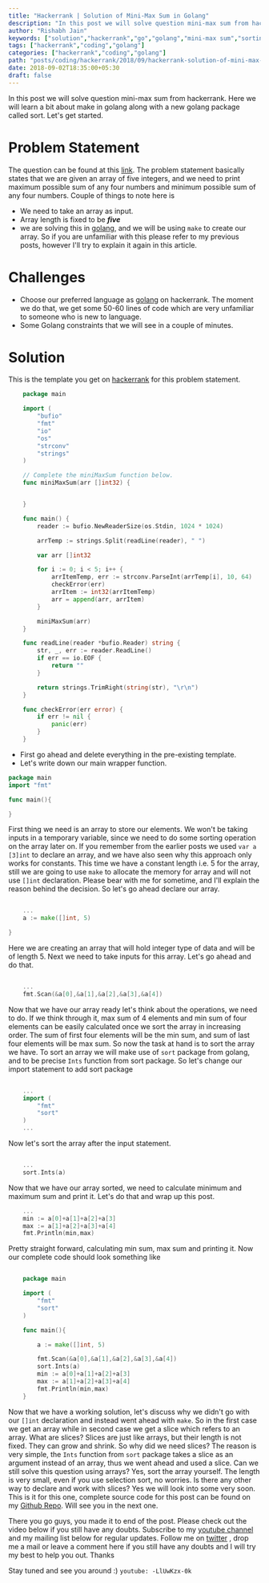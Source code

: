 ```yaml
---
title: "Hackerrank | Solution of Mini-Max Sum in Golang"
description: "In this post we will solve question mini-max sum from hackerrank. Here we will learn a bit about make in golang along with a new golang package called sort. Let's get started."
author: "Rishabh Jain"
keywords: ["solution","hackerrank","go","golang","mini-max sum","sorting","rishabh","jain","rishabh jain","rishabh1403","blog","competitive","coding","programming","tech","technology"]
tags: ["hackerrank","coding","golang"]
categories: ["hackerrank","coding","golang"]
path: "posts/coding/hackerrank/2018/09/hackerrank-solution-of-mini-max-sum-in-golang/"
date: 2018-09-02T18:35:00+05:30
draft: false
---
```

In this post we will solve question mini-max sum from hackerrank. Here we will learn a bit about make in golang along with a new golang package called sort. Let's get started.
<!--more-->
# Problem Statement
The question can be found at this [link](https://www.hackerrank.com/challenges/mini-max-sum/problem). The problem statement basically states that we are given an array of five integers, and we need to print maximum possible sum of any four numbers and minimum possible sum of any four numbers.
Couple of things to note here is 

* We need to take an array as input.
* Array length is fixed to be ***five***
* we are solving this in [golang](https://golang.org/), and we will be using `make` to create our array. So if you are unfamiliar with this please refer to my previous posts, however I'll try to explain it again in this article.

# Challenges

* Choose our preferred language as [golang](https://golang.org/) on hackerrank. The moment we do that, we get some 50-60 lines of code which are very unfamiliar to someone who is new to language.
* Some Golang constraints that we will see in a couple of minutes.

# Solution

This is the template you get on [hackerrank](https://www.hackerrank.com/) for this problem statement.

```go
    package main

    import (
        "bufio"
        "fmt"
        "io"
        "os"
        "strconv"
        "strings"
    )

    // Complete the miniMaxSum function below.
    func miniMaxSum(arr []int32) {


    }

    func main() {
        reader := bufio.NewReaderSize(os.Stdin, 1024 * 1024)

        arrTemp := strings.Split(readLine(reader), " ")

        var arr []int32

        for i := 0; i < 5; i++ {
            arrItemTemp, err := strconv.ParseInt(arrTemp[i], 10, 64)
            checkError(err)
            arrItem := int32(arrItemTemp)
            arr = append(arr, arrItem)
        }

        miniMaxSum(arr)
    }

    func readLine(reader *bufio.Reader) string {
        str, _, err := reader.ReadLine()
        if err == io.EOF {
            return ""
        }

        return strings.TrimRight(string(str), "\r\n")
    }

    func checkError(err error) {
        if err != nil {
            panic(err)
        }
    }

```
* First go ahead and delete everything in the pre-existing template.
* Let's write down our main wrapper function.

```go
package main
import "fmt"

func main(){

}
```
First thing we need is an array to store our elements. We won't be taking inputs in a temporary variable, since we need to do some sorting operation on the array later on. If you remember from the earlier posts we used `var a [3]int` to declare an array, and we have also seen why this approach only works for constants. This time we have a constant length i.e. 5 for the array, still we are going to use `make` to allocate the memory for array and will not use `[]int` declaration. Please bear with me for sometime, and I'll explain the reason behind the decision. So let's go ahead declare our array.

```go

    ...
    a := make([]int, 5)

}
```

Here we are creating an array that will hold integer type of data and will be of length 5. Next we need to take inputs for this array. Let's go ahead and do that.

```go

    ...
    fmt.Scan(&a[0],&a[1],&a[2],&a[3],&a[4])

```

Now that we have our array ready let's think about the operations, we need to do. If we think through it, max sum of 4 elements and min sum of four elements can be easily calculated once we sort the array in increasing order. The sum of first four elements will be the min sum, and sum of last four elements will be max sum. So now the task at hand is to sort the array we have. To sort an array we will make use of `sort` package from golang, and to be precise `Ints` function from sort package. So let's change our import statement to add sort package

```go

    ...
    import (
        "fmt"
        "sort"
    )
    ...
```

Now let's sort the array after the input statement.

```go

    ...
    sort.Ints(a)

```

Now that we have our array sorted, we need to calculate minimum and maximum sum and print it. Let's do that and wrap up this post.

```go
    ...
    min := a[0]+a[1]+a[2]+a[3]
    max := a[1]+a[2]+a[3]+a[4]
    fmt.Println(min,max)

```

Pretty straight forward, calculating min sum, max sum and printing it. Now our complete code should look something like

```go

    package main

    import (
        "fmt"
        "sort"
    )

    func main(){

        a := make([]int, 5)

        fmt.Scan(&a[0],&a[1],&a[2],&a[3],&a[4]) 
        sort.Ints(a) 
        min := a[0]+a[1]+a[2]+a[3]
        max := a[1]+a[2]+a[3]+a[4]
        fmt.Println(min,max)
    }

```
Now that we have a working solution, let's discuss why we didn't go with our `[]int` declaration and instead went ahead with `make`. So in the first case we get an array while in second case we get a slice which refers to an array. What are slices? Slices are just like arrays, but their length is not fixed. They can grow and shrink. So why did we need slices? The reason is very simple, the `Ints` function from `sort` package takes a slice as an argument instead of an array, thus we went ahead and used a slice. Can we still solve this question using arrays? Yes, sort the array yourself. The length is very small, even if you use selection sort, no worries. Is there any other way to declare and work with slices? Yes we will look into some very soon. This is it for this one, complete source code for this post can be found on my [Github Repo](https://github.com/rishabh1403/hackerrank-golang-solutions/blob/master/practice/algorithms/warmup/mini-max-sum.go). Will see you in the next one.
 
There you go guys, you made it to end of the post. Please check out the video below if you still have any doubts. Subscribe to my [youtube channel](https://www.youtube.com/channel/UC4syrEYE9_fzeVBajZIyHlA) and my mailing list below for regular updates. Follow me on [twitter](https://www.twitter.com/rishabhjain1403) , drop me a mail or leave a comment here if you still have any doubts and I will try my best to help you out. Thanks

Stay tuned and see you around :)
`youtube: -LlUwKzx-0k`
